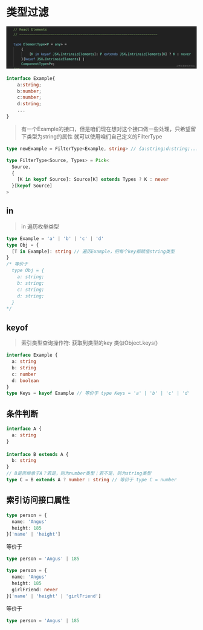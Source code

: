 # 类型过滤

![](/.assets/img/2022-02-09-14-14-49.png)

```ts
interface Example{
    a:string;
    b:number;
    c:number;
    d:string;
    ...
}
```

> 有一个Example的接口，但是咱们现在想对这个接口做一些处理，只希望留下类型为string的属性
> 就可以使用咱们自己定义的FilterType

```ts
type newExample = FilterType<Example, string> // {a:string;d:string;...}
```

```ts
type FilterType<Source, Types> = Pick<
  Source,
  {
    [K in keyof Source]: Source[K] extends Types ? K : never
  }[keyof Source]
>
```

## in

> in 遍历枚举类型

```ts
type Example = 'a' | 'b' | 'c' | 'd'
type Obj = {
  [T in Example]: string // 遍历Example，把每个key都赋值string类型
}
/* 等价于 
  type Obj = {
    a: string;
    b: string;
    c: string;
    d: string;
  }
*/
```

## keyof

> 索引类型查询操作符: 获取到类型的key 类似Object.keys()

```ts
interface Example {
  a: string
  b: string
  c: number
  d: boolean
}
type Keys = keyof Example // 等价于 type Keys = 'a' | 'b' | 'c' | 'd'
```

## 条件判断

```ts
interface A {
  a: string
}

interface B extends A {
  b: string
}
// B是否继承于A？若是，则为number类型；若不是，则为string类型
type C = B extends A ? number : string // 等价于 type C = number
```

## 索引访问接口属性

```ts
type person = {
  name: 'Angus'
  height: 185
}['name' | 'height']
```

等价于

```ts
type person = 'Angus' | 185
```

```ts
type person = {
  name: 'Angus'
  height: 185
  girlFriend: never
}['name' | 'height' | 'girlFriend']
```

等价于

```ts
type person = 'Angus' | 185
```
